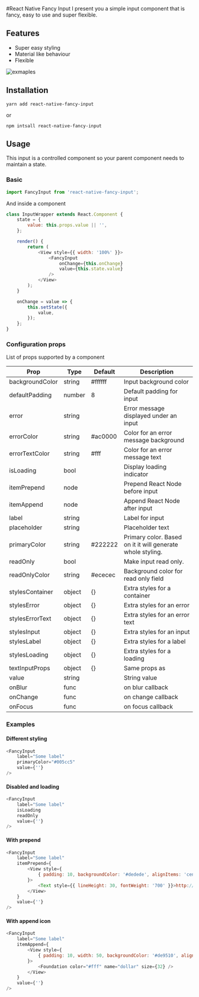 #React Native Fancy Input
I present you a simple input component that is fancy, easy to use and super flexible. 

## Features
* Super easy styling
* Material like behaviour
* Flexible

![exmaples](https://gifyu.com/image/qWoQ)

## Installation

    yarn add react-native-fancy-input
    
or

    npm intsall react-native-fancy-input
    
## Usage
This input is a controlled component so your parent component needs to maintain a state.

### Basic

```javascript
import FancyInput from 'react-native-fancy-input';
```

And inside a component

```javascript
class InputWrapper extends React.Component {
    state = {
        value: this.props.value || '',
    };

    render() {
        return (
            <View style={{ width: '100%' }}>
                <FancyInput
                    onChange={this.onChange}
                    value={this.state.value}
                />
            </View>
        );
    }

    onChange = value => {
        this.setState({
            value,
        });
    };
}
```

### Configuration props
List of props supported by a component

Prop       | Type    | Default    | Description
---------- | ------- | ---------- | -----------------------
backgroundColor | string | #ffffff | Input background color
defaultPadding | number | 8 | Default padding for input
error | string |  | Error message displayed under an input
errorColor | string | #ac0000 | Color for an error message background
errorTextColor | string | #fff | Color for an error message text
isLoading | bool | | Display loading indicator
itemPrepend | node | | Prepend React Node before input
itemAppend | node | | Append React Node after input
label | string | | Label for input
placeholder | string | | Placeholder text
primaryColor | string | #222222 | Primary color. Based on it it will generate whole styling.
readOnly | bool | | Make input read only.
readOnlyColor | string | #ececec | Background color for read only field
stylesContainer | object | {} | Extra styles for a container
stylesError | object | {} | Extra styles for an error
stylesErrorText | object | {} |  Extra styles for an error text
stylesInput | object | {} | Extra styles for an input
stylesLabel | object | {} |  Extra styles for a label
stylesLoading | object | {} |  Extra styles for a loading
textInputProps | object | {} |  Same props as [<TextInput/>](https://facebook.github.io/react-native/docs/textinput.html)
value | string | | String value
onBlur | func | | on blur callback
onChange | func | | on change callback
onFocus | func | | on focus callback

### Examples

#### Different styling
```javascript
<FancyInput
    label="Some label"
    primaryColor="#005cc5"
    value={''}
/>
```

#### Disabled and loading
```javascript
<FancyInput
    label="Some label"
    isLoading
    readOnly
    value={''}
/>
```

#### With prepend
```javascript
<FancyInput
    label="Some label"
    itemPrepend={
        <View style={
            { padding: 10, backgroundColor: '#dedede', alignItems: 'center' }
        }>
            <Text style={{ lineHeight: 30, fontWeight: '700' }}>http://</Text>
        </View>
    }
    value={''}
/>
```

#### With append icon
```javascript
<FancyInput
    label="Some label"
    itemAppend={
        <View style={
            { padding: 10, width: 50, backgroundColor: '#de9510', alignItems: 'center' }
        }>
            <Foundation color="#fff" name="dollar" size={32} />
        </View>
    }
    value={''}
/>
```
